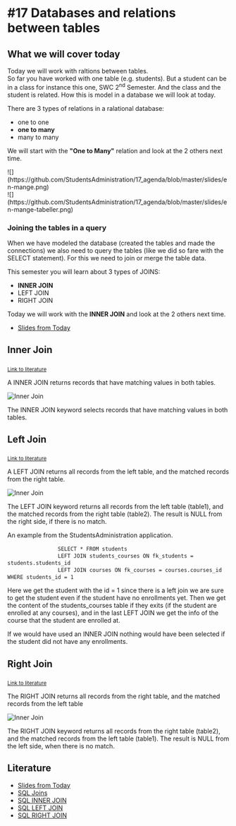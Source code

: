 # #17 Databases and relations between tables

## What we will cover today
Today we will work with raltions between tables.     
So far you have worked with one table (e.g. students). But a student can be in a class for instance this one, SWC 2<sup>nd</sup> Semester. And the class and the student is related. How this is model in a database we will look at today.    

There are 3 types of relations in a ralational database:

* one to one
* **one to many**
* many to many

We will start with the **"One to Many"** relation and look at the 2 others next time.

<div width="300px">![](https://github.com/StudentsAdministration/17_agenda/blob/master/slides/en-mange.png)</div>
![](https://github.com/StudentsAdministration/17_agenda/blob/master/slides/en-mange-tabeller.png)


### Joining the tables in a query
When we have modeled the database (created the tables and made the connections) we also need to query the tables (like we did so fare with the SELECT statement). For this we need to join or merge the table data.

This semester you will learn about 3 types of JOINS:

* **INNER JOIN**
* LEFT JOIN
* RIGHT JOIN

Today we will work with the **INNER JOIN** and look at the 2 others next time.

* [Slides from Today](https://github.com/StudentsAdministration/17_agenda/blob/master/slides/Database_Modeling_Relationships.pdf)

## Inner Join
<sub>[Link to literature](https://www.w3schools.com/sql/sql_join_inner.asp)</sub>    

A INNER JOIN returns records that have matching values in both tables.

![Inner Join](https://www.w3schools.com/sql/img_innerjoin.gif)      

The INNER JOIN keyword selects records that have matching values in both tables.

## Left Join
<sub>[Link to literature](https://www.w3schools.com/sql/sql_join_left.asp)</sub>    

A LEFT JOIN returns all records from the left table, and the matched records from the right table. 

![Inner Join](https://www.w3schools.com/sql/img_leftjoin.gif)    

The LEFT JOIN keyword returns all records from the left table (table1), and the matched records from the right table (table2). The result is NULL from the right side, if there is no match.

An example from the StudentsAdministration application.
````     
                SELECT * FROM students 
                LEFT JOIN students_courses ON fk_students = students.students_id 
                LEFT JOIN courses ON fk_courses = courses.courses_id WHERE students_id = 1
````     
Here we get the student with the id = 1 since there is a left join we are sure to get the student even if the student have no enrollments yet. Then we get the content of the students_courses table if they exits (if the student are enrolled at any courses), and in the last LEFT JOIN we get the info of the course that the student are enrolled at.

If we would have used an INNER JOIN nothing would have been selected if the student did not have any enrollments.

## Right Join
<sub>[Link to literature](https://www.w3schools.com/sql/sql_join_right.asp)</sub>     

The RIGHT JOIN returns all records from the right table, and the matched records from the left table

![Inner Join](https://www.w3schools.com/sql/img_rightjoin.gif) 

The RIGHT JOIN keyword returns all records from the right table (table2), and the matched records from the left table (table1). The result is NULL from the left side, when there is no match.    

## Literature

* [Slides from Today](https://github.com/StudentsAdministration/17_agenda/blob/master/slides/Database_Modeling_Relationships.pdf)
* [SQL Joins](https://www.w3schools.com/sql/sql_join.asp)
* [SQL INNER JOIN](https://www.w3schools.com/sql/sql_join_inner.asp)
* [SQL LEFT JOIN](https://www.w3schools.com/sql/sql_join_left.asp)
* [SQL RIGHT JOIN](https://www.w3schools.com/sql/sql_join_right.asp)


